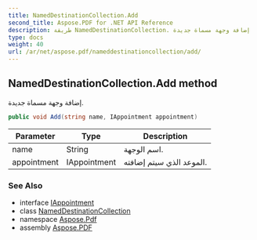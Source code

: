 ```yaml
---
title: NamedDestinationCollection.Add
second_title: Aspose.PDF for .NET API Reference
description: طريقة NamedDestinationCollection. إضافة وجهة مسماة جديدة
type: docs
weight: 40
url: /ar/net/aspose.pdf/nameddestinationcollection/add/
---
```

## NamedDestinationCollection.Add method

إضافة وجهة مسماة جديدة.

```csharp
public void Add(string name, IAppointment appointment)
```

| Parameter | Type | Description |
| --- | --- | --- |
| name | String | اسم الوجهة. |
| appointment | IAppointment | الموعد الذي سيتم إضافته. |

### See Also

* interface [IAppointment](../../../aspose.pdf.annotations/iappointment/)
* class [NamedDestinationCollection](../)
* namespace [Aspose.Pdf](../../../aspose.pdf/)
* assembly [Aspose.PDF](../../../)